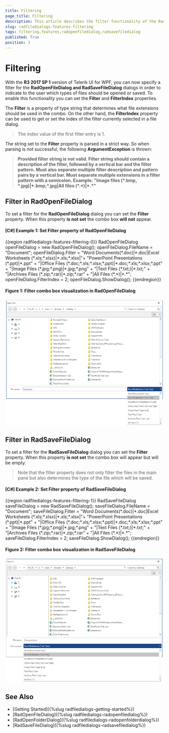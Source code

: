 ```yaml
---
title: Filtering
page_title: Filtering
description: This article describes the filter functionality of the RadOpenFileDialog and RadSaveFileDialog.
slug: radfiledialogs-features-filtering
tags: filtering,features,radopenfiledialog,radsavefiledialog
published: True
position: 3
---
```


# Filtering

With the __R3 2017 SP 1__ version of Telerik UI for WPF, you can now specify a filter for the __RadOpenFileDialog and RadSaveFileDialog__ dialogs in order to indicate to the user which types of files should be opened or saved. To enable this functionality you can set the __Filter__ and __FilterIndex__ properties. 

The __Filter__ is a property of type string that determines what file extensions should be used in the combo. On the other hand, the __FilterIndex__ property can be used to get or set the index of the filter currently selected in a file dialog.

> The index value of the first filter entry is 1. 

The string set to the __Filter__ property is parsed in a strict way. So when parsing is not successful, the following __ArgumentException__ is thrown:

> __Provided filter string is not valid. Filter string should contain a description of the filter, followed by a vertical bar and the filter pattern. Must also separate multiple filter description and pattern pairs by a vertical bar. Must separate multiple extensions in a filter pattern with a semicolon. Example: "Image files (\*.bmp, \*.jpg)|\*.bmp;\*.jpg|All files (\*.\*)|\*.\*"__

## Filter in RadOpenFileDialog

To set a filter for the __RadOpenFileDialog__ dialog you can set the __Filter__ property. When this property __is not set__ the combo box __will not__ appear.

#### __[C#] Example 1: Set Filter property of RadOpenFileDialog__

{{region radfiledialogs-features-filtering-0}}
	RadOpenFileDialog openFileDialog = new RadOpenFileDialog();
	openFileDialog.FileName = "Document";
	openFileDialog.Filter = "Word Documents(\*.doc)|\*.doc|Excel Worksheets (\*.xls;\*.xlsx)|\*.xls;\*.xlsx|"+
							"PowerPoint Presentations (\*.ppt)|\*.ppt" +
							"|Office Files (\*.doc;\*.xls;\*.xlsx;\*.ppt)|\*.doc;\*.xls;\*.xlsx;\*.ppt" +
							"|Image Files (\*.jpg;\*.png)|\*.jpg;\*.png" +
							"|Text Files (\*.txt;)|\*.txt;" +
							"|Archives Files (\*.zip;\*.rar)|\*.zip;\*.rar" +
							"|All Files (\*.\*)|\*.\*";
	openFileDialog.FilterIndex = 2;
	openFileDialog.ShowDialog();
{{endregion}}

#### __Figure 1: Filter combo box visualization in RadOpenFileDialog__

![Filter combo box in RadOpenFileDialog](images/FileDialogs_Feature_Filtering_OpenFileDialog.PNG)

## Filter in RadSaveFileDialog

To set a filter for the __RadSaveFileDialog__ dialog you can set the __Filter__ property. When this property __is not set__ the combo box will appear but will be empty. 

> Note that the filter property does not only filter the files in the main pane but also determines the type of the file which will be saved.

#### __[C#] Example 2: Set Filter property of RadSaveFileDialog__

{{region radfiledialogs-features-filtering-1}}
	RadSaveFileDialog saveFileDialog = new RadSaveFileDialog();
	saveFileDialog.FileName = "Document";
	saveFileDialog.Filter = "Word Documents(\*.doc)|\*.doc|Excel Worksheets (\*.xls;\*.xlsx)|\*.xls;\*.xlsx|"+
							"PowerPoint Presentations (\*.ppt)|\*.ppt" +
							"|Office Files (\*.doc;\*.xls;\*.xlsx;\*.ppt)|\*.doc;\*.xls;\*.xlsx;\*.ppt" +
							"|Image Files (\*.jpg;\*.png)|\*.jpg;\*.png" +
							"|Text Files (\*.txt;)|\*.txt;" +
							"|Archives Files (\*.zip;\*.rar)|\*.zip;\*.rar" +
							"|All Files (\*.\*)|\*.\*";
	saveFileDialog.FilterIndex = 2;
	saveFileDialog.ShowDialog();
{{endregion}}

#### __Figure 2: Filter combo box visualization in RadSaveFileDialog__

![Filter combo box in RadSaveFileDialog](images/FileDialogs_Feature_Filtering_SaveFileDialog.PNG)

## See Also

 * [Getting Started]({%slug radfiledialogs-getting-started%})
 * [RadOpenFileDialog]({%slug radfiledialogs-radopenfiledialog%})
 * [RadOpenFolderDialog]({%slug radfiledialogs-radopenfolderdialog%})
 * [RadSaveFileDialog]({%slug radfiledialogs-radsavefiledialog%})
